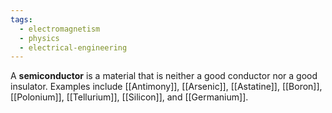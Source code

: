 ```yaml
---
tags:
  - electromagnetism
  - physics
  - electrical-engineering
---
```

A **semiconductor** is a material that is neither a good conductor nor a good insulator. Examples include [[Antimony]], [[Arsenic]], [[Astatine]], [[Boron]], [[Polonium]], [[Tellurium]], [[Silicon]], and [[Germanium]].